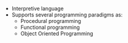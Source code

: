 - Interpretive language
- Supports several programming paradigms as:
  - Procedural programming
  - Functional programming
  - Object Oriented Programming
